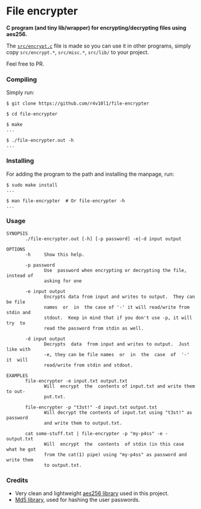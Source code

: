 # File encrypter

**C program (and tiny lib/wrapper) for encrypting/decrypting files using aes256.**

The [`src/encrypt.c`](src/encrypt.c) file is made so you can use it in other
programs, simply copy `src/encrypt.*`, `src/misc.*`, `src/lib/` to your project.

Feel free to PR.

### Compiling
Simply run:
```console
$ git clone https://github.com/r4v10l1/file-encrypter

$ cd file-encrypter

$ make
...

$ ./file-encrypter.out -h
...
```

### Installing
For adding the program to the path and installing the manpage, run:
```console
$ sudo make install
...

$ man file-encrypter  # Or file-encrypter -h
...
```

### Usage
```
SYNOPSIS
       ./file-encrypter.out [-h] [-p password] -e|-d input output

OPTIONS
       -h     Show this help.

       -p password
              Use  password when encrypting or decrypting the file, instead of
              asking for one

       -e input output
              Encrypts data from input and writes to output.  They can be file
              names  or  in  the case of '-' it will read/write from stdin and
              stdout.  Keep in mind that if you don't use -p, it will  try  to
              read the password from stdin as well.

       -d input output
              Decrypts  data  from input and writes to output.  Just like with
              -e, they can be file names  or  in  the  case  of  '-'  it  will
              read/write from stdin and stdout.

EXAMPLES
       file-encrypter -e input.txt output.txt
              Will  encrypt  the  contents of input.txt and write them to out-
              put.txt.

       file-encrypter -p "t3st!" -d input.txt output.txt
              Will decrypt the contents of input.txt using "t3st!" as password
              and write them to output.txt.

       cat some-stuff.txt | file-encrypter -p "my-p4ss" -e - output.txt
              Will  encrypt  the  contents  of stdin (in this case what he got
              from the cat(1) pipe) using "my-p4ss" as password and write them
              to output.txt.
```

### Credits
- Very clean and lightweight [aes256 library](https://github.com/ilvn/aes256) used in this project.
- [Md5 library](https://github.com/Zunawe/md5-c), used for hashing the user passwords.

